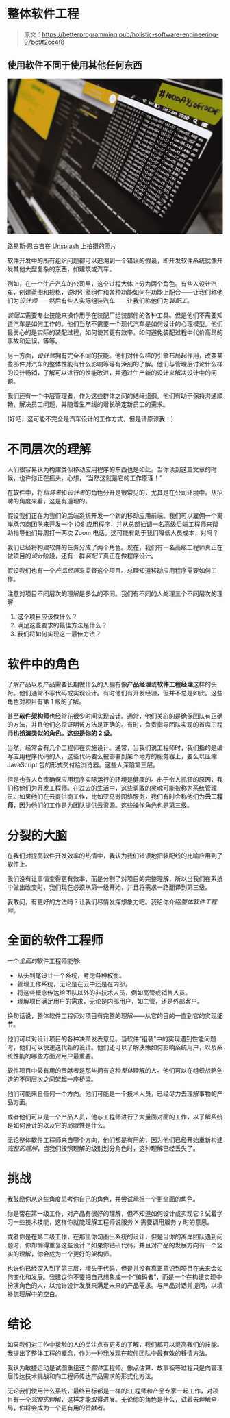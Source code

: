 # 整体软件工程

> 原文：<https://betterprogramming.pub/holistic-software-engineering-97bc9f2cc4f8>

## 使用软件不同于使用其他任何东西

![](img/c9652a83a300006fd413f06eb058701d.png)

路易斯·恩古吉在 [Unsplash](https://unsplash.com/s/photos/coder?utm_source=unsplash&utm_medium=referral&utm_content=creditCopyText) 上拍摄的照片

软件开发中的所有组织问题都可以追溯到一个错误的假设，即开发软件系统就像开发其他大型复杂的东西，如建筑或汽车。

例如，在一个生产汽车的公司里，这个过程大体上分为两个角色。有些人设计汽车，创建蓝图和规格，说明引擎组件和各种功能如何在功能上配合——让我们称他们为*设计师*——然后有些人实际组装汽车——让我们称他们为*装配工*。

*装配工*需要专业技能来操作用于在装配厂组装部件的各种工具。但是他们不需要知道汽车是如何工作的。他们当然不需要一个现代汽车是如何设计的心理模型。他们最关心的是实际的装配过程，如何使其更有效率，如何避免装配过程中代价高昂的事故和延误，等等。

另一方面，*设计师*拥有完全不同的技能。他们对什么样的引擎布局起作用，改变某些部件对汽车的整体性能有什么影响等等有深刻的了解。他们与管理层讨论什么样的设计畅销，了解可以进行的性能改进，并通过生产新的设计来解决设计中的问题。

我们还有一个中层管理者，作为这些群体之间的结缔组织。他们有助于保持沟通顺畅，解决员工问题，并随着生产线的增长确定新员工的需求。

(好吧，这可能不完全是汽车设计的工作方式，但是请原谅我！)

# 不同层次的理解

人们很容易认为构建类似移动应用程序的东西也是如此。当你读到这篇文章的时候，也许你正在摇头，心想，“当然这就是它的工作原理！”

在软件中，将*组装者*和*设计者*的角色分开是很常见的，尤其是在公司环境中。从招聘的角度来看，这是有道理的。

假设我们正在为我们的后端系统开发一个新的移动应用前端。我们可以雇佣一个离岸承包商团队来开发一个 iOS 应用程序，并从总部抽调一名高级后端工程师来帮助指导他们每周打一两次 Zoom 电话。这可能有助于我们降低人员成本，对吗？

我们已经将构建软件的任务分成了两个角色。现在，我们有一名高级工程师真正在做项目的*设计*阶段，还有一群*装配工*真正在做程序设计。

假设我们也有一个*产品经理*来监督这个项目。总理知道移动应用程序需要如何工作。

注意对项目不同层次的理解是多么的不同。我们有不同的人处理三个不同层次的理解:

1.  这个项目应该做什么？
2.  满足这些要求的最佳方法是什么？
3.  我们将如何实现这一最佳方法？

# 软件中的角色

了解产品以及产品需要长期做什么的人拥有像**产品经理**或**软件工程经理**这样的头衔。他们通常不写代码或实现设计。有时他们有开发经验，但并不总是如此。这些角色对项目有第 1 级的了解。

甚至**软件架构师**也经常花很少时间实现设计。通常，他们关心的是确保团队有正确的方法，并且他们必须证明该方法是正确的。有时，负责指导团队实现的首席工程师**也扮演类似的角色。这些是你的 2 级。**

当然，经常会有几个工程师在实施设计。通常，当我们说工程师时，我们指的是编写应用程序代码的人，这些代码要么被部署到某个地方的服务器上，要么以压缩 JavaScript 包的形式交付给浏览器。这些人深陷第三层。

但是也有人负责确保应用程序实际运行的环境是健康的。出于令人抓狂的原因，我们称他们为开发工程师。在过去的生活中，这些勇敢的灵魂可能被称为系统管理员。如果他们在云提供商工作，比如亚马逊网络服务，我们有时会称他们为**云工程师**，因为他们的工作是为团队提供云资源。这些操作角色也是第三级。

# 分裂的大脑

在我们对提高软件开发效率的热情中，我认为我们错误地把装配线的比喻应用到了软件上。

我们没有让事情变得更有效率，而是分割了对项目的完整理解，所以当我们在系统中做出改变时，我们现在必须从第一级开始，并且将需求一路翻译到第三级。

我敢问，有更好的方法吗？让我们尽情发挥想象力吧。我给你介绍*整体软件工程师*。

# 全面的软件工程师

一个*全面的*软件工程师能够:

*   从头到尾设计一个系统，考虑各种权衡。
*   管理工作系统，无论是在云中还是在内部。
*   将这些概念传达给团队以外的非技术人员，例如高管或销售人员。
*   理解项目满足用户的需求，无论是内部用户，如主管，还是外部客户。

换句话说，整体软件工程师对项目有完整的理解——从它的目的一直到它的实现细节。

他们可以对设计项目的各种决策发表意见。当软件“组装”中的实现遇到性能问题时，他们可以快速迭代新的设计。他们还可以了解决策如何影响系统用户，以及系统性能的哪些方面对用户最重要。

软件项目中最有用的贡献者是那些拥有这种*整体*理解的人。他们可以在组织战略创造的不同层次之间架起一座桥梁。

他们可能来自任何一个方向。他们可能是一个技术人员，已经尽力去理解事物的产品方面。

或者他们可以是一个产品人员，他与工程师进行了大量面对面的工作，以了解系统是如何设计的以及它的局限性是什么。

无论整体软件工程师来自哪个方向，他们都是有用的，因为他们已经开始重新构建*完整的理解*，当我们按照理解的级别划分角色时，这种理解已经丢失了。

# 挑战

我鼓励你从这些角度思考你自己的角色，并尝试承担一个更全面的角色。

你是否在第一级工作，对产品有很好的理解，但不知道如何设计或实现它？试着学习一些技术技能，这样你就能理解工程师说服务 X 需要调用服务 y 时的意思。

或者你是在第二级工作，在那里你勾画出系统的设计，但是当你的离岸团队遇到问题时，你却懒得重复这些设计？如果你钻研代码，并且对产品的发展方向有一个坚实的理解，你会成为一个更好的架构师。

也许你已经深入到了第三层，埋头于代码，但是并没有真正意识到项目在未来会如何变化和发展。我建议你不要把自己想象成一个“编码者”，而是一个在构建实现中扮演角色的人，以允许设计发展来满足未来的产品需求。与产品对话并提问，以填补您理解中的空白。

# 结论

如果我们对工作中接触的人的关注点有更多的了解，我们都可以提高我们的技能。我提出了整体工程的概念，作为一种我发现在软件团队中最有效的移情方法。

我认为敏捷运动是试图重组这个*整体*工程师。像点估算、故事板等过程只是向管理层传达技术挑战和向工程师传达产品需求的形式化方法。

无论我们使用什么系统，最终目标都是一样的:工程师和产品专家一起工作，对项目有一个*完整的*理解，这样才能取得进展。无论你的角色是什么，试着去理解全局，你将会成为一个更有用的贡献者。